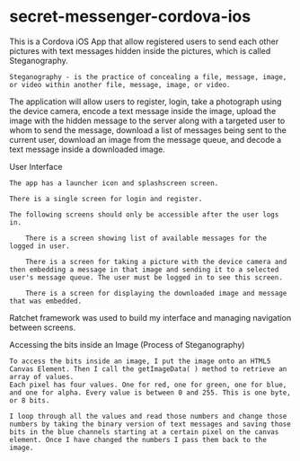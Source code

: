# secret-messenger-cordova-ios

This is a Cordova iOS App that allow registered users to send each other pictures with text messages hidden inside the pictures, which is called Steganography.

	Steganography - is the practice of concealing a file, message, image, or video within another file, message, image, or video.

The application will allow users to register, login, take a photograph using the device camera, encode a text message inside the image, upload the image with the hidden message to the server along with a targeted user to whom to send the message, download a list of messages being sent to the current user, download an image from the message queue, and decode a text message inside a downloaded image.

User Interface

	The app has a launcher icon and splashscreen screen.

	There is a single screen for login and register.

	The following screens should only be accessible after the user logs in.

		There is a screen showing list of available messages for the logged in user. 

		There is a screen for taking a picture with the device camera and then embedding a message in that image and sending it to a selected user's message queue. The user must be logged in to see this screen.

		There is a screen for displaying the downloaded image and message that was embedded. 

Ratchet framework was used to build my interface and managing navigation between screens. 


Accessing the bits inside an Image (Process of Steganography)

	To access the bits inside an image, I put the image onto an HTML5 Canvas Element. Then I call the getImageData( ) method to retrieve an array of values.
	Each pixel has four values. One for red, one for green, one for blue, and one for alpha. Every value is between 0 and 255. This is one byte, or 8 bits.

	I loop through all the values and read those numbers and change those numbers by taking the binary version of text messages and saving those bits in the blue channels starting at a certain pixel on the canvas element. Once I have changed the numbers I pass them back to the image.

